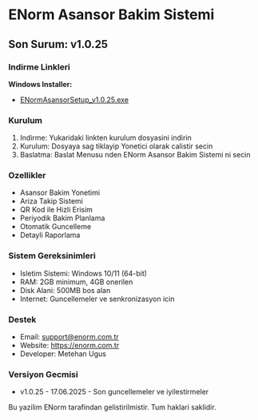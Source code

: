 ﻿# ENorm Asansor Bakim Sistemi

## Son Surum: v1.0.25

### Indirme Linkleri

**Windows Installer:**
- [ENormAsansorSetup_v1.0.25.exe](https://github.com/metehan-ugus/ENorm-Release/releases/latest/download/ENormAsansorSetup_v1.0.25.exe)

### Kurulum

1. Indirme: Yukaridaki linkten kurulum dosyasini indirin
2. Kurulum: Dosyaya sag tiklayip Yonetici olarak calistir secin
3. Baslatma: Baslat Menusu nden ENorm Asansor Bakim Sistemi ni secin

### Ozellikler

- Asansor Bakim Yonetimi
- Ariza Takip Sistemi
- QR Kod ile Hizli Erisim
- Periyodik Bakim Planlama
- Otomatik Guncelleme
- Detayli Raporlama

### Sistem Gereksinimleri

- Isletim Sistemi: Windows 10/11 (64-bit)
- RAM: 2GB minimum, 4GB onerilen
- Disk Alani: 500MB bos alan
- Internet: Guncellemeler ve senkronizasyon icin

### Destek

- Email: support@enorm.com.tr
- Website: https://enorm.com.tr
- Developer: Metehan Ugus

### Versiyon Gecmisi

- v1.0.25 - 17.06.2025 - Son guncellemeler ve iyilestirmeler

Bu yazilim ENorm tarafindan gelistirilmistir. Tum haklari saklidir.


